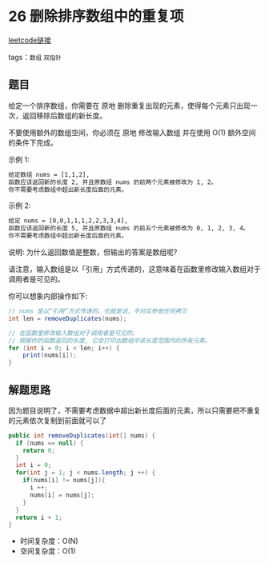 # 26 删除排序数组中的重复项

[leetcode链接](https://leetcode-cn.com/problems/remove-duplicates-from-sorted-array/)

tags：`数组` `双指针`

## 题目

给定一个排序数组，你需要在 原地 删除重复出现的元素，使得每个元素只出现一次，返回移除后数组的新长度。

不要使用额外的数组空间，你必须在 原地 修改输入数组 并在使用 O(1) 额外空间的条件下完成。

示例 1:

```txt
给定数组 nums = [1,1,2],
函数应该返回新的长度 2, 并且原数组 nums 的前两个元素被修改为 1, 2。
你不需要考虑数组中超出新长度后面的元素。
```

示例 2:

```txt
给定 nums = [0,0,1,1,1,2,2,3,3,4],
函数应该返回新的长度 5, 并且原数组 nums 的前五个元素被修改为 0, 1, 2, 3, 4。
你不需要考虑数组中超出新长度后面的元素。
```

说明:
为什么返回数值是整数，但输出的答案是数组呢?

请注意，输入数组是以「引用」方式传递的，这意味着在函数里修改输入数组对于调用者是可见的。

你可以想象内部操作如下:

```java
// nums 是以“引用”方式传递的。也就是说，不对实参做任何拷贝
int len = removeDuplicates(nums);

// 在函数里修改输入数组对于调用者是可见的。
// 根据你的函数返回的长度, 它会打印出数组中该长度范围内的所有元素。
for (int i = 0; i < len; i++) {
    print(nums[i]);
}
```

## 解题思路

因为题目说明了，不需要考虑数据中超出新长度后面的元素，所以只需要把不重复的元素依次复制到前面就可以了

```java
public int removeDuplicates(int[] nums) {
  if (nums == null) {
    return 0;
  }
  int i = 0;
  for(int j = 1; j < nums.length; j ++) {
    if(nums[i] != nums[j]){
      i ++;
      nums[i] = nums[j];
    }
  }
  return i + 1;
}
```

- 时间复杂度：O(N)
- 空间复杂度：O(1)
